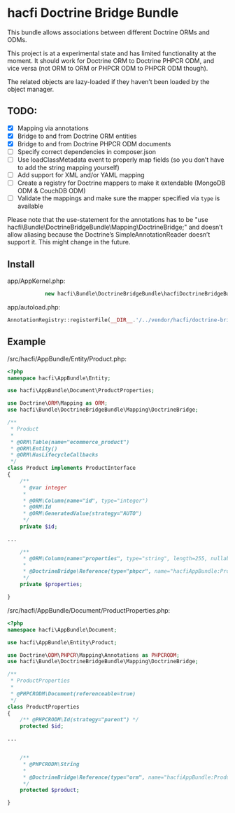hacfi Doctrine Bridge Bundle
===

This bundle allows associations between different Doctrine ORMs and ODMs.

This project is at a experimental state and has limited functionality at the moment. It should work for Doctrine ORM to Doctrine PHPCR ODM, and vice versa (not ORM to ORM or PHPCR ODM to PHPCR ODM though).

The related objects are lazy-loaded if they haven’t been loaded by the object manager.


TODO:
---

- [x] Mapping via annotations
- [x] Bridge to and from Doctrine ORM entities
- [x] Bridge to and from Doctrine PHPCR ODM documents
- [ ] Specify correct dependencies in composer.json
- [ ] Use loadClassMetadata event to properly map fields (so you don’t have to add the string mapping yourself)
- [ ] Add support for XML and/or YAML mapping
- [ ] Create a registry for Doctrine mappers to make it extendable (MongoDB ODM & CouchDB ODM)
- [ ] Validate the mappings and make sure the mapper specified via ```type``` is available

Please note that the use-statement for the annotations has to be "use hacfi\Bundle\DoctrineBridgeBundle\Mapping\DoctrineBridge;"
and doesn’t allow aliasing because the Doctrine’s SimpleAnnotationReader doesn’t support it. This might change in the future.


Install
---

app/AppKernel.php:

```php
            new hacfi\Bundle\DoctrineBridgeBundle\hacfiDoctrineBridgeBundle(),
```

app/autoload.php:

```php
AnnotationRegistry::registerFile(__DIR__.'/../vendor/hacfi/doctrine-bridge-bundle/hacfi/Bundle/DoctrineBridgeBundle/Mapping/DoctrineBridge/Reference.php');
```

Example
---

/src/hacfi/AppBundle/Entity/Product.php:

```php
<?php
namespace hacfi\AppBundle\Entity;

use hacfi\AppBundle\Document\ProductProperties;

use Doctrine\ORM\Mapping as ORM;
use hacfi\Bundle\DoctrineBridgeBundle\Mapping\DoctrineBridge;

/**
 * Product
 *
 * @ORM\Table(name="ecommerce_product")
 * @ORM\Entity()
 * @ORM\HasLifecycleCallbacks
 */
class Product implements ProductInterface
{
    /**
     * @var integer
     *
     * @ORM\Column(name="id", type="integer")
     * @ORM\Id
     * @ORM\GeneratedValue(strategy="AUTO")
     */
    private $id;

...

    /**
     * @ORM\Column(name="properties", type="string", length=255, nullable=false)
     *
     * @DoctrineBridge\Reference(type="phpcr", name="hacfiAppBundle:ProductProperties", manager="default")
     */
    private $properties;

}

```

/src/hacfi/AppBundle/Document/ProductProperties.php:

```php
<?php
namespace hacfi\AppBundle\Document;

use hacfi\AppBundle\Entity\Product;

use Doctrine\ODM\PHPCR\Mapping\Annotations as PHPCRODM;
use hacfi\Bundle\DoctrineBridgeBundle\Mapping\DoctrineBridge;

/**
 * ProductProperties
 *
 * @PHPCRODM\Document(referenceable=true)
 */
class ProductProperties
{
    /** @PHPCRODM\Id(strategy="parent") */
    protected $id;

...


    /**
     * @PHPCRODM\String
     *
     * @DoctrineBridge\Reference(type="orm", name="hacfiAppBundle:Product", manager="default")
     */
    protected $product;

}

```
